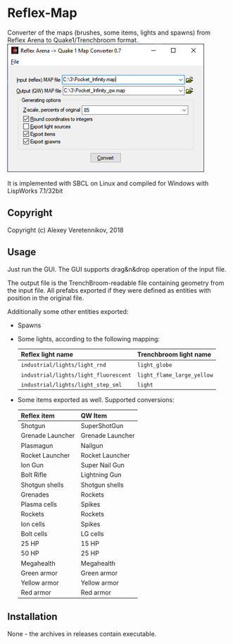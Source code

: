 # Reflex-Map
Converter of the maps (brushes, some items, lights and spawns) from Reflex Arena to Quake1/Trenchbroom format.
![example](https://github.com/fourier/reflex-map/raw/screenshots/screenshot1.png "Example")

It is implemented with SBCL on Linux and compiled for Windows with LispWorks 7.1/32bit
## Copyright

Copyright (c) Alexey Veretennikov, 2018

## Usage
Just run the GUI. The GUI supports drag&n&drop operation of the input file.

The output file is the TrenchBroom-readable file containing geometry from the input file.
All prefabs exported if they were defined as entities with position in the original file.

Additionally some other entities exported:

- Spawns
- Some lights, according to the following mapping:

  | Reflex light name | Trenchbroom light name |
  | --- | --- |
  | ```industrial/lights/light_rnd``` | ```light_globe``` |
  | ```industrial/lights/light_fluorescent``` | ```light_flame_large_yellow``` |
  | ```industrial/lights/light_step_sml``` | ```light``` |

- Some items exported as well. Supported conversions:

  | Reflex item | QW Item |
  | --- | --- |
  | Shotgun | SuperShotGun |
  | Grenade Launcher | Grenade Launcher |
  | Plasmagun | Nailgun |
  | Rocket Launcher | Rocket Launcher |
  | Ion Gun | Super Nail Gun |
  | Bolt Rifle | Lightning Gun |
  | Shotgun shells | Shotgun shells |
  | Grenades | Rockets |
  | Plasma cells | Spikes |
  | Rockets | Rockets |
  | Ion cells | Spikes |
  | Bolt cells | LG cells |
  | 25 HP | 15 HP |
  | 50 HP | 25 HP |
  | Megahealth | Megahealth |
  | Green armor | Green armor |
  | Yellow armor | Yellow armor |
  | Red armor | Red armor |

## Installation
None - the archives in releases contain executable.

